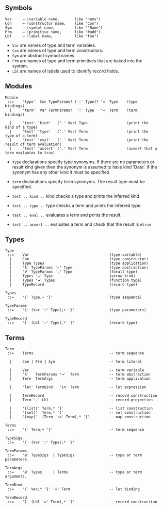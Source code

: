 
## Symbols

```
Var     → (variable name,       like "name")
Con     → (constructor name,    like "Con")
Sym     → (symbol name,         like "'Name")
Prm     → (primitive name,      like "#add")
Lbl     → (label name,          like "foo")
```

- `Var` are names of type and term variables.
- `Con` are names of type and term constructors.
- `Sym` are abstract symbol names.
- `Prm` are names of type and term primitives that are baked into the system.
- `Lbl` are names of labels used to identify record fields.


## Modules

```
Module
 ::=    'type'  Con TypeParams? (':' Type)? '=' Type    (type bindings)
  |     'term'  Var TermParams?  ':' Type   '=' Term    (term bindings)

  |     'test' 'kind'   ('.' Var) Type                  (print the kind of a type)
  |     'test' 'type'   ('.' Var) Term                  (print the type of a term)
  |     'test' 'eval'   ('.' Var) Term                  (print the result of term evaluation)
  |     'test' 'assert' ('.' Var) Term                  (assert that a term evaluates to true)

```

- `type` declarations specify type synonyms. If there are no parameters or result kind given then the synonym is assumed to have kind 'Data'. If the synonym has any other kind it must be specified.

- `term` declarations specify term synonyms. The result type must be specified.

- `test .. kind ..`   kind checks a type and prints the inferred kind.

- `test .. type ..`   type checks a term and prints the inferred type.

- `test .. eval ..`   evaluates a term and prints the result.

- `test .. assert ..` evaluates a term and check that the result is `#true`


## Types

```
Type
 ::=    Var                                     (type variable)
  |     Con                                     (type constructor)
  |     Type Types                              (type application)
  |     'λ' TypeParams '⇒' Type                 (type abstraction)
  |     '∀' TypeParams '.' Type                 (forall type)
  |     Types '⇒' Type                          (arrow kind)
  |     Types '→' Types                         (function type)
  |     TypeRecord                              (record type)

Types
 ::=    '{' Type;+ '}'                          (type sequence)

TypeParams
 ::=    '{' (Var ':' Type);+ '}'                (type parameters)

TypeRecord
 ::=    '[' (Lbl ':' Type),* ']'                (record type)
```


## Terms

```
Term
 ::=    Terms                                   -- term sequence

  |     Con | Prm | Sym                         -- term literal

  |     Var                                     -- term variable
  |     'λ'   TermParams '→'  Term              -- term abstraction
  |     Term  TermArgs                          -- term application

  |     'let' TermBind   'in' Term              -- let expression

  |     TermRecord                              -- record construction
  |     Term '.' Lbl                            -- record projection

  |     '[list|' Term,* ']'                     -- list construction
  |     '[set|'  Term,* ']'                     -- set construction
  |     '[map|'  (Term ':=' Term),* ']'         -- map construction

Terms
 ::=    '{' Term;+ '}'                          -- term sequence

TypeSigs
 ::=    '{' (Var ':' Type);* '}'

TermParams
 ::=    '@' TypeSigs  | TypeSigs                -- type or term parameters.

TermArgs
 ::=    '@' Types     | Terms                   -- type or term arguments.

TermBind
 ::=    '{' Var;* '}' '=' Term                  -- let binding

TermRecord
 ::=    '[' (Lbl '=' Term),* ']'                -- record construction
```
